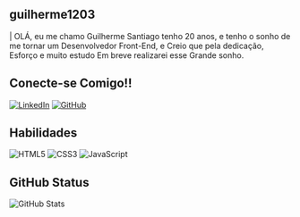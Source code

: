 
## guilherme1203

| OLÁ, eu me chamo Guilherme Santiago tenho 20 anos, e tenho o sonho de me tornar um Desenvolvedor Front-End, e Creio que pela dedicação, Esforço e muito estudo Em breve realizarei esse Grande sonho.

## Conecte-se Comigo!!
[![LinkedIn](https://img.shields.io/badge/LinkedIn-000?style=for-the-badge&logo=linkedin&logoColor=0E76A8)](https://www.linkedin.com/in/guilherme-santiago-da-silva-019645280/)
[![GitHub](https://img.shields.io/badge/GitHbt-000?style=for-the-badge&logo=github&logoColor=white)](https://github.com/guilherme1203)

## Habilidades 

![HTML5](https://img.shields.io/badge/HTML5-000?style=for-the-badge&logo=html5)
![CSS3](https://img.shields.io/badge/CSS3-000?style=for-the-badge&logo=css3&logoColor=264CE4)
![JavaScript](https://img.shields.io/badge/JavaScript-000?style=for-the-badge&logo=javascript)

## GitHub Status
![GitHub Stats](https://github-readme-stats.vercel.app/api?username=guilherme1203&theme=transparent&bg_color=000&border_color=30A3DC&show_icons=true&icon_color=30A3DC&title_color=E94D5F&text_color=FFF)
